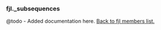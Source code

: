 ### fjl._subsequences
@todo - Added documentation here.
[Back to fjl members list.](#fjl-members-list)
